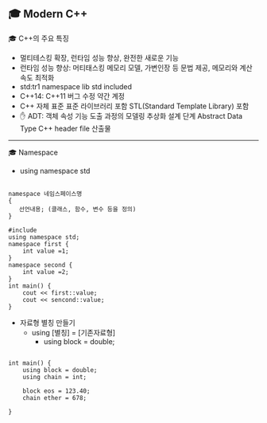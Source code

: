 🎓 Modern C++
-------------------------------
🎓 C++의 주요 특징
- 멀티테스킹 확장, 런타임 성능 향상, 완전한 새로운 기능
- 런타임 성능 향상: 머티태스킹 메모리 모델, 가변인장 등 문법 제공, 메모리와 계산속도 최적화
- std:tr1 namespace lib std included
- C++14: C++11 버그 수정 약간 계정
- C++ 자체 표준 표준 라이브러리 포함 STL(Standard Template Library) 포함
- ✋ ADT: 객체 속성 기능 도출 과정의 모델링 추상화 설계 단계 Abstract Data Type C++ header file 산출물
-------------------------------

🎓 Namespace
- using namespace std
<pre><code>
namespace 네임스페이스명
{
   선언내용; (클래스, 함수, 변수 등을 정의)
}

#include <iostream>
using namespace std;
namespace first {
    int value =1;
}
namespace second {
    int value =2;
}
int main() {
    cout << first::value;
    cout << sencond::value;
}
</code></pre>




- 자료형 별칭 만들기
  - using [별칭] = [기존자료형] 
    - using block = double;
<pre><code>
int main() {
    using block = double;
    using chain = int;
      
    block eos = 123.40;
    chain ether = 678;
       
}
</code></pre>




